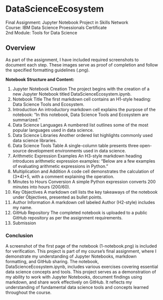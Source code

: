 # DataScienceEcosystem
Final Assignment: Jupyter Notebook Project in Skills Network  
Course: IBM Data Science Proessionals Certificate   
2nd Module: Tools for Data Science   

## Overview

As part of the assignment, I have included required screenshots to document each step. These images serve as proof of completion and follow the specified formatting guidelines (.png).  

**Notebook Structure and Content:**

1. Jupyter Notebook Creation
The project begins with the creation of a new Jupyter Notebook titled DataScienceEcosystem.ipynb.
1. Notebook Title
The first markdown cell contains an H1-style heading: Data Science Tools and Ecosystem.
1. Introduction
An introductory markdown cell explains the purpose of the notebook:
“In this notebook, Data Science Tools and Ecosystem are summarized.”
1. Data Science Languages
A numbered list outlines some of the most popular languages used in data science.
1. Data Science Libraries
Another ordered list highlights commonly used data science libraries.
1. Data Science Tools Table
A single-column table presents three open-source development environments used in data science.
1. Arithmetic Expression Examples
An H3-style markdown heading introduces arithmetic expression examples:
“Below are a few examples of evaluating arithmetic expressions in Python.”
1. Multiplication and Addition
A code cell demonstrates the calculation of (3*4)+5, with a comment explaining the operation.
1. Minutes to Hours Conversion
A simple Python expression converts 200 minutes into hours (200/60).
1. Key Objectives
A markdown cell lists the key takeaways of the notebook under Objectives, presented as bullet points.
1. Author Information
A markdown cell labeled Author (H2-style) includes my name.
1. GitHub Repository
The completed notebook is uploaded to a public GitHub repository as per the assignment requirements.
1. Submission

### Conclusion
A screenshot of the first page of the notebook (1-notebook.png) is included for verification.
This project is part of my course’s final assignment, where I demonstrate my understanding of Jupyter Notebooks, markdown formatting, and GitHub sharing. The notebook, DataScienceEcosystem.ipynb, includes various exercises covering essential data science concepts and tools.
This project serves as a demonstration of my ability to work with Jupyter Notebooks, document findings using markdown, and share work effectively on GitHub. It reflects my understanding of fundamental data science tools and concepts learned throughout the course.
